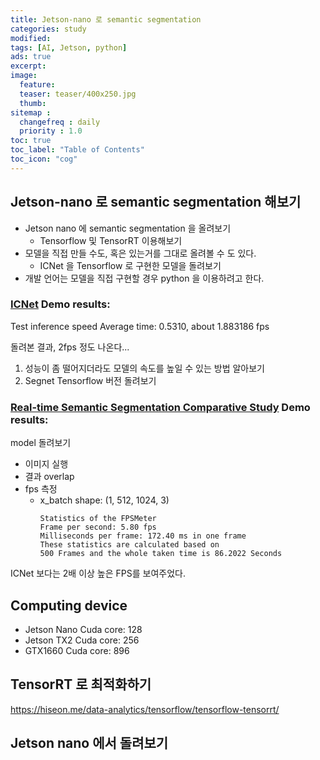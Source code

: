 ```yaml
---
title: Jetson-nano 로 semantic segmentation
categories: study
modified: 
tags: [AI, Jetson, python]
ads: true
excerpt:
image:
  feature:
  teaser: teaser/400x250.jpg
  thumb:
sitemap :
  changefreq : daily
  priority : 1.0
toc: true
toc_label: "Table of Contents"
toc_icon: "cog" 
---
```


## Jetson-nano 로 semantic segmentation 해보기
* Jetson nano 에 semantic segmentation 을 올려보기
  - Tensorflow 및 TensorRT 이용해보기
* 모델을 직접 만들 수도, 혹은 있는거를 그대로 올려볼 수 도 있다.
  - ICNet 을 Tensorflow 로 구현한 모델을 돌려보기
* 개발 언어는 모델을 직접 구현할 경우 python 을 이용하려고 한다.


### [ICNet](https://github.com/hellochick/ICNet-tensorflow) Demo results: 
Test inference speed
Average time: 0.5310, about 1.883186 fps

돌려본 결과, 2fps 정도 나온다...
1. 성능이 좀 떨어지더라도 모델의 속도를 높일 수 있는 방법 알아보기
2. Segnet Tensorflow 버전 돌려보기

### [Real-time Semantic Segmentation Comparative Study](https://github.com/MSiam/TFSegmentation) Demo results: 
model 돌려보기
  * 이미지 실행
  * 결과 overlap
  * fps 측정
    - x_batch shape:  (1, 512, 1024, 3)
      ```
      Statistics of the FPSMeter
      Frame per second: 5.80 fps
      Milliseconds per frame: 172.40 ms in one frame
      These statistics are calculated based on
      500 Frames and the whole taken time is 86.2022 Seconds
      ```

ICNet 보다는 2배 이상 높은 FPS를 보여주었다.

## Computing device
* Jetson Nano Cuda core: 128
* Jetson TX2 Cuda core: 256
* GTX1660 Cuda core: 896  

## TensorRT 로 최적화하기
https://hiseon.me/data-analytics/tensorflow/tensorflow-tensorrt/


## Jetson nano 에서 돌려보기

